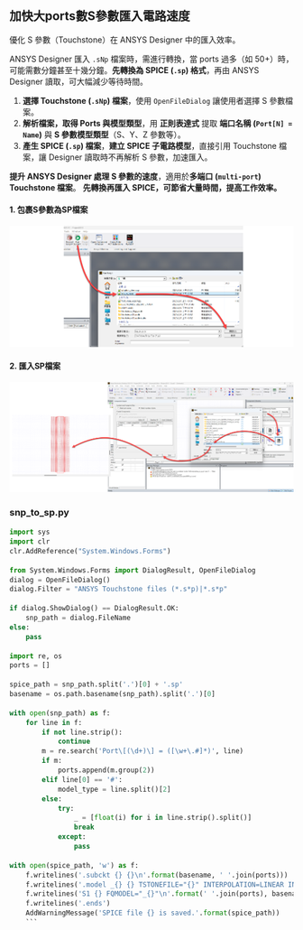 加快大ports數S參數匯入電路速度
---

優化 S 參數（Touchstone）在 ANSYS Designer 中的匯入效率。

ANSYS Designer 匯入 `.sNp` 檔案時，需進行轉換，當 ports 過多（如 50+）時，可能需數分鐘甚至十幾分鐘。**先轉換為 SPICE (`.sp`) 格式**，再由 ANSYS Designer 讀取，可大幅減少等待時間。

1. **選擇 Touchstone (`.sNp`) 檔案**，使用 `OpenFileDialog` 讓使用者選擇 S 參數檔案。
2. **解析檔案，取得 Ports 與模型類型**，用 **正則表達式** 提取 **端口名稱 (`Port[N] = Name`)** 與 **S 參數模型類型**（S、Y、Z 參數等）。
3. **產生 SPICE (`.sp`) 檔案**，**建立 SPICE 子電路模型**，直接引用 Touchstone 檔案，讓 Designer 讀取時不再解析 S 參數，加速匯入。

**提升 ANSYS Designer 處理 S 參數的速度**，適用於**多端口 (`multi-port`) Touchstone 檔案**。
**先轉換再匯入 SPICE，可節省大量時間，提高工作效率。**


#### 1. 包裹S參數為SP檔案

![2025-03-13_08-27-56](/assets/2025-03-13_08-27-56.png)

#### 2. 匯入SP檔案
![2025-03-13_08-39-30](/assets/2025-03-13_08-39-30.png)

### snp_to_sp.py
```python
import sys
import clr
clr.AddReference("System.Windows.Forms")

from System.Windows.Forms import DialogResult, OpenFileDialog
dialog = OpenFileDialog()
dialog.Filter = "ANSYS Touchstone files (*.s*p)|*.s*p"

if dialog.ShowDialog() == DialogResult.OK:
    snp_path = dialog.FileName
else:
    pass

import re, os
ports = []

spice_path = snp_path.split('.')[0] + '.sp'
basename = os.path.basename(snp_path).split('.')[0]

with open(snp_path) as f:
    for line in f:
        if not line.strip():
            continue
        m = re.search('Port\[(\d+)\] = ([\w+\.#]*)', line)
        if m:
            ports.append(m.group(2))
        elif line[0] == '#':
            model_type = line.split()[2]
        else:
            try:
                _ = [float(i) for i in line.strip().split()]
                break
            except:
                pass
            
with open(spice_path, 'w') as f:
    f.writelines('.subckt {} {}\n'.format(basename, ' '.join(ports)))
    f.writelines('.model _{} {} TSTONEFILE="{}" INTERPOLATION=LINEAR INTDATTYP=MA HIGHPASS=10 LOWPASS=10 convolution=0 enforce_passivity=0 Noisemodel=External\n'.format(basename, model_type, snp_path))
    f.writelines('S1 {} FQMODEL="_{}"\n'.format(' '.join(ports), basename))
    f.writelines('.ends')
    AddWarningMessage('SPICE file {} is saved.'.format(spice_path))
    ```